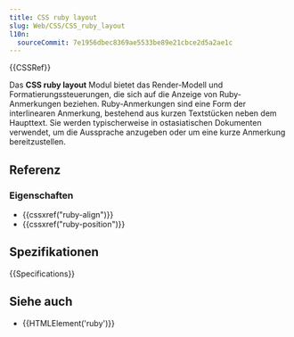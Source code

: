 ```yaml
---
title: CSS ruby layout
slug: Web/CSS/CSS_ruby_layout
l10n:
  sourceCommit: 7e1956dbec8369ae5533be89e21cbce2d5a2ae1c
---
```


{{CSSRef}}

Das **CSS ruby layout** Modul bietet das Render-Modell und Formatierungssteuerungen, die sich auf die Anzeige von Ruby-Anmerkungen beziehen. Ruby-Anmerkungen sind eine Form der interlinearen Anmerkung, bestehend aus kurzen Textstücken neben dem Haupttext. Sie werden typischerweise in ostasiatischen Dokumenten verwendet, um die Aussprache anzugeben oder um eine kurze Anmerkung bereitzustellen.

## Referenz

### Eigenschaften

- {{cssxref("ruby-align")}}
- {{cssxref("ruby-position")}}

## Spezifikationen

{{Specifications}}

## Siehe auch

- {{HTMLElement('ruby')}}
